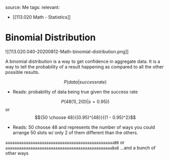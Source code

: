 source: Me
tags: 
relevant: 
- [[113.020 Math - Statistics]]

# Binomial Distribution

![[113.020.040-20200812-Math-binomial-distribution.png]]

A binomial distribution is a way to get confidence in aggregate data. It is a way to tell the probability of a result happening as compared to all the other possible results.

$$P(data|success rate)$$
- Reads: probability of data being true given the success rate

$$P(48(1), 2(0) | s = 0.95))$$
or
$${50 \choose 48}{(0.95)^{48}}{(1 - 0.95)^2}$$
- Reads: 50 choose 48 and represents the number of ways you could arrange 50 slots w/ only 2 of them different than the others.

`aaaaaaaaaaaaaaaaaaaaaaaaaaaaaaaaaaaaaaaaaaaaaaaaBB`
or
`aaaaaaaaaaaaaaaaaaaaaaaaaaaaaaaaaaaaaaaaaaaaaaaBaB`
...and a bunch of other ways